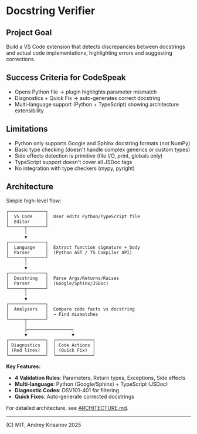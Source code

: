 # Docstring Verifier

## Project Goal

Build a VS Code extension that detects discrepancies between docstrings and actual code implementations, highlighting errors and suggesting corrections.

## Success Criteria for CodeSpeak

- Opens Python file → plugin highlights parameter mismatch
- Diagnostics + Quick Fix → auto-generates correct docstring
- Multi-language support (Python + TypeScript) showing architecture extensibility

## Limitations

- Python only supports Google and Sphinx docstring formats (not NumPy)
- Basic type checking (doesn't handle complex generics or custom types)
- Side effects detection is primitive (file I/O, print, globals only)
- TypeScript support doesn't cover all JSDoc tags
- No integration with type checkers (mypy, pyright)

## Architecture

Simple high-level flow:

```text
┌──────────────┐
│  VS Code     │  User edits Python/TypeScript file
│  Editor      │
└──────┬───────┘
       │
       ▼
┌──────────────┐
│  Language    │  Extract function signature + body
│  Parser      │  (Python AST / TS Compiler API)
└──────┬───────┘
       │
       ▼
┌──────────────┐
│  Docstring   │  Parse Args/Returns/Raises
│  Parser      │  (Google/Sphinx/JSDoc)
└──────┬───────┘
       │
       ▼
┌──────────────┐
│  Analyzers   │  Compare code facts vs docstring
│              │  → Find mismatches
└──────┬───────┘
       │
       ├─────────────────┐
       ▼                 ▼
┌──────────────┐  ┌──────────────┐
│ Diagnostics  │  │ Code Actions │
│ (Red lines)  │  │ (Quick Fix)  │
└──────────────┘  └──────────────┘
```

**Key Features:**

- **4 Validation Rules**: Parameters, Return types, Exceptions, Side effects
- **Multi-language**: Python (Google/Sphinx) + TypeScript (JSDoc)
- **Diagnostic Codes**: DSV101-401 for filtering
- **Quick Fixes**: Auto-generate corrected docstrings

For detailed architecture, see [ARCHITECTURE.md](./ARCHITECTURE.md).

---

(C) MIT, Andrey Krisanov 2025
